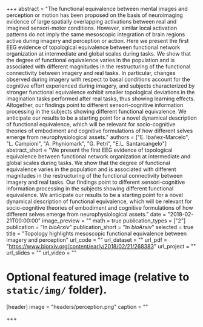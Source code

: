+++
abstract = "The functional equivalence between mental images and perception or motion has been proposed on the basis of neuroimaging evidence of large spatially overlapping activations between real and imagined sensori-motor conditions. However, similar local activation patterns do not imply the same mesoscopic integration of brain regions active during imagery and perception or action. Here we present the first EEG evidence of topological equivalence between functional network organization at intermediate and global scales during tasks. We show that the degree of functional equivalence varies in the population and is associated with different magnitudes in the restructuring of the functional connectivity between imagery and real tasks. In particular, changes observed during imagery with respect to basal conditions account for the cognitive effort experienced during imagery, and subjects characterized by stronger functional equivalence exhibit smaller topological deviations in the imagination tasks performed after real tasks, thus showing learning effects. Altogether, our findings point to different sensori-cognitive information processing in the subjects showing different functional equivalence. We anticipate our results to be a starting point for a novel dynamical description of functional equivalence, which will be relevant for socio-cognitive theories of embodiment and cognitive formulations of how different selves emerge from neurophysiological assets."
authors = ["E. Ibañez-Marcelo",  "L. Campioni", "A. Phyniomark", "G. Petri", "E.L. Santarcangelo"]
abstract_short = "We present the first EEG evidence of topological equivalence between functional network organization at intermediate and global scales during tasks. We show that the degree of functional equivalence varies in the population and is associated with different magnitudes in the restructuring of the functional connectivity between imagery and real tasks. Our findings point to different sensori-cognitive information processing in the subjects showing different functional equivalence. We anticipate our results to be a starting point for a novel dynamical description of functional equivalence, which will be relevant for socio-cognitive theories of embodiment and cognitive formulations of how different selves emerge from neurophysiological assets."
date = "2018-02-21T00:00:00"
image_preview = ""
math = true
publication_types = ["2"]
publication = "In *bioArxiv*"
publication_short = "In *bioArxiv*"
selected = true
title = "Topology highlights mesoscopic functional equivalence between imagery and perception"
url_code = ""
url_dataset = ""
url_pdf = "https://www.biorxiv.org/content/early/2018/02/21/268383"
url_project = ""
url_slides = ""
url_video = ""

# Optional featured image (relative to `static/img/` folder).
[header]
image = "headers/perception.png"
caption = ""

+++

